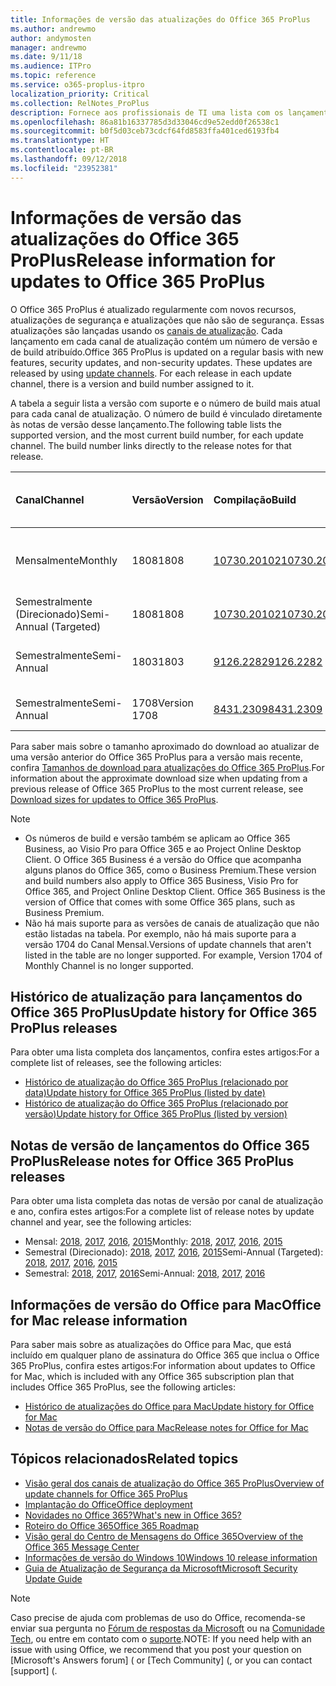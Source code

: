 ```yaml
---
title: Informações de versão das atualizações do Office 365 ProPlus
ms.author: andrewmo
author: andymosten
manager: andrewmo
ms.date: 9/11/18
ms.audience: ITPro
ms.topic: reference
ms.service: o365-proplus-itpro
localization_priority: Critical
ms.collection: RelNotes_ProPlus
description: Fornece aos profissionais de TI uma lista com os lançamentos mais recentes para o Office 365 ProPlus para cada canal de atualização, e links para notas de versão e o histórico de atualizações
ms.openlocfilehash: 86a81b16337785d3d33046cd9e52edd0f26538c1
ms.sourcegitcommit: b0f5d03ceb73cdcf64fd8583ffa401ced6193fb4
ms.translationtype: HT
ms.contentlocale: pt-BR
ms.lasthandoff: 09/12/2018
ms.locfileid: "23952381"
---
```

# <a name="release-information-for-updates-to-office-365-proplus"></a><span data-ttu-id="ca50a-103">Informações de versão das atualizações do Office 365 ProPlus</span><span class="sxs-lookup"><span data-stu-id="ca50a-103">Release information for updates to Office 365 ProPlus</span></span>

<span data-ttu-id="ca50a-p101">O Office 365 ProPlus é atualizado regularmente com novos recursos, atualizações de segurança e atualizações que não são de segurança. Essas atualizações são lançadas usando os [canais de atualização](https://docs.microsoft.com/DeployOffice/overview-of-update-channels-for-office-365-proplus). Cada lançamento em cada canal de atualização contém um número de versão e de build atribuído.</span><span class="sxs-lookup"><span data-stu-id="ca50a-p101">Office 365 ProPlus is updated on a regular basis with new features, security updates, and non-security updates. These updates are released by using [update channels](https://docs.microsoft.com/DeployOffice/overview-of-update-channels-for-office-365-proplus). For each release in each update channel, there is a version and build number assigned to it.</span></span> 

<span data-ttu-id="ca50a-p102">A tabela a seguir lista a versão com suporte e o número de build mais atual para cada canal de atualização. O número de build é vinculado diretamente às notas de versão desse lançamento.</span><span class="sxs-lookup"><span data-stu-id="ca50a-p102">The following table lists the supported version, and the most current build number, for each update channel. The build number links directly to the release notes for that release.</span></span> 

  
|<span data-ttu-id="ca50a-109">**Canal**</span><span class="sxs-lookup"><span data-stu-id="ca50a-109">**Channel**</span></span>|<span data-ttu-id="ca50a-110">**Versão**</span><span class="sxs-lookup"><span data-stu-id="ca50a-110">**Version**</span></span>|<span data-ttu-id="ca50a-111">**Compilação**</span><span class="sxs-lookup"><span data-stu-id="ca50a-111">**Build**</span></span>|<span data-ttu-id="ca50a-112">**Data de lançamento**</span><span class="sxs-lookup"><span data-stu-id="ca50a-112">**Release date**</span></span>|<span data-ttu-id="ca50a-113">**Versão suportada até**</span><span class="sxs-lookup"><span data-stu-id="ca50a-113">**Version supported until**</span></span>|
|:-----|:-----|:-----|:-----|:-----|
|<span data-ttu-id="ca50a-114">Mensalmente</span><span class="sxs-lookup"><span data-stu-id="ca50a-114">Monthly</span></span>  <br/> |<span data-ttu-id="ca50a-115">1808</span><span class="sxs-lookup"><span data-stu-id="ca50a-115">1808</span></span>  <br/> |[<span data-ttu-id="ca50a-116">10730.20102</span><span class="sxs-lookup"><span data-stu-id="ca50a-116">10730.20102</span></span>](monthly-channel-2018.md#version-1808-september-11)  <br/> | <span data-ttu-id="ca50a-117">11 de setembro de 2018</span><span class="sxs-lookup"><span data-stu-id="ca50a-117">September 11, 2018</span></span>  <br/> |<span data-ttu-id="ca50a-118">A versão 1809 foi lançada</span><span class="sxs-lookup"><span data-stu-id="ca50a-118">Version 1808 is released</span></span> <br/>|
|<span data-ttu-id="ca50a-119">Semestralmente (Direcionado)</span><span class="sxs-lookup"><span data-stu-id="ca50a-119">Semi-Annual (Targeted)</span></span>  <br/> |<span data-ttu-id="ca50a-120">1808</span><span class="sxs-lookup"><span data-stu-id="ca50a-120">1808</span></span>  <br/> |[<span data-ttu-id="ca50a-121">10730.20102</span><span class="sxs-lookup"><span data-stu-id="ca50a-121">10730.20102</span></span>](semi-annual-channel-targeted-2018.md#version-1808-September-11)  <br/> | <span data-ttu-id="ca50a-122">11 de setembro de 2018</span><span class="sxs-lookup"><span data-stu-id="ca50a-122">September 11, 2018</span></span>  <br/> | <span data-ttu-id="ca50a-123">13 de março de 2019</span><span class="sxs-lookup"><span data-stu-id="ca50a-123">March 13, 2019</span></span> <br/>|
|<span data-ttu-id="ca50a-124">Semestralmente</span><span class="sxs-lookup"><span data-stu-id="ca50a-124">Semi-Annual</span></span> <br/> |<span data-ttu-id="ca50a-125">1803</span><span class="sxs-lookup"><span data-stu-id="ca50a-125">1803</span></span>  <br/> | [<span data-ttu-id="ca50a-126">9126.2282</span><span class="sxs-lookup"><span data-stu-id="ca50a-126">9126.2282</span></span>](semi-annual-channel-2018.md#version-1803-september-11) <br/> | <span data-ttu-id="ca50a-127">11 de setembro de 2018</span><span class="sxs-lookup"><span data-stu-id="ca50a-127">September 11, 2018</span></span>  <br/> | <span data-ttu-id="ca50a-128">10 de setembro de 2019</span><span class="sxs-lookup"><span data-stu-id="ca50a-128">September 10, 2019</span></span> <br/>|
|<span data-ttu-id="ca50a-129">Semestralmente</span><span class="sxs-lookup"><span data-stu-id="ca50a-129">Semi-Annual</span></span> <br/> |<span data-ttu-id="ca50a-130">1708</span><span class="sxs-lookup"><span data-stu-id="ca50a-130">Version 1708</span></span>  <br/> |[<span data-ttu-id="ca50a-131">8431.2309</span><span class="sxs-lookup"><span data-stu-id="ca50a-131">8431.2309</span></span>](semi-annual-channel-2018.md#version-1708-september-11)  <br/> | <span data-ttu-id="ca50a-132">11 de setembro de 2018</span><span class="sxs-lookup"><span data-stu-id="ca50a-132">September 11, 2018</span></span>  <br/> | <span data-ttu-id="ca50a-133">13 de março de 2019</span><span class="sxs-lookup"><span data-stu-id="ca50a-133">March 13, 2019</span></span> <br/>|

<span data-ttu-id="ca50a-134">Para saber mais sobre o tamanho aproximado do download ao atualizar de uma versão anterior do Office 365 ProPlus para a versão mais recente, confira [Tamanhos de download para atualizações do Office 365 ProPlus](download-sizes-office365-proplus-updates.md).</span><span class="sxs-lookup"><span data-stu-id="ca50a-134">For information about the approximate download size when updating from a previous release of Office 365 ProPlus to the most current release, see [Download sizes for updates to Office 365 ProPlus](download-sizes-office365-proplus-updates.md).</span></span>

> [!NOTE]
> - <span data-ttu-id="ca50a-p103">Os números de build e versão também se aplicam ao Office 365 Business, ao Visio Pro para Office 365 e ao Project Online Desktop Client. O Office 365 Business é a versão do Office que acompanha alguns planos do Office 365, como o Business Premium.</span><span class="sxs-lookup"><span data-stu-id="ca50a-p103">These version and build numbers also apply to Office 365 Business, Visio Pro for Office 365, and Project Online Desktop Client. Office 365 Business is the version of Office that comes with some Office 365 plans, such as Business Premium.</span></span>
> - <span data-ttu-id="ca50a-p104">Não há mais suporte para as versões de canais de atualização que não estão listadas na tabela. Por exemplo, não há mais suporte para a versão 1704 do Canal Mensal.</span><span class="sxs-lookup"><span data-stu-id="ca50a-p104">Versions of update channels that aren't listed in the table are no longer supported. For example, Version 1704 of Monthly Channel is no longer supported.</span></span> 


## <a name="update-history-for-office-365-proplus-releases"></a><span data-ttu-id="ca50a-139">Histórico de atualização para lançamentos do Office 365 ProPlus</span><span class="sxs-lookup"><span data-stu-id="ca50a-139">Update history for Office 365 ProPlus releases</span></span>

<span data-ttu-id="ca50a-140">Para obter uma lista completa dos lançamentos, confira estes artigos:</span><span class="sxs-lookup"><span data-stu-id="ca50a-140">For a complete list of releases, see the following articles:</span></span>
 - [<span data-ttu-id="ca50a-141">Histórico de atualização do Office 365 ProPlus (relacionado por data)</span><span class="sxs-lookup"><span data-stu-id="ca50a-141">Update history for Office 365 ProPlus (listed by date)</span></span>](update-history-office365-proplus-by-date.md)
 - [<span data-ttu-id="ca50a-142">Histórico de atualização do Office 365 ProPlus (relacionado por versão)</span><span class="sxs-lookup"><span data-stu-id="ca50a-142">Update history for Office 365 ProPlus (listed by version)</span></span>](update-history-office365-proplus-by-version.md)

## <a name="release-notes-for-office-365-proplus-releases"></a><span data-ttu-id="ca50a-143">Notas de versão de lançamentos do Office 365 ProPlus</span><span class="sxs-lookup"><span data-stu-id="ca50a-143">Release notes for Office 365 ProPlus releases</span></span>

<span data-ttu-id="ca50a-144">Para obter uma lista completa das notas de versão por canal de atualização e ano, confira estes artigos:</span><span class="sxs-lookup"><span data-stu-id="ca50a-144">For a complete list of release notes by update channel and year, see the following articles:</span></span>
 - <span data-ttu-id="ca50a-145">Mensal: [2018](monthly-channel-2018.md), [2017](monthly-channel-2017.md), [2016](monthly-channel-2016.md), [2015](monthly-channel-2015.md)</span><span class="sxs-lookup"><span data-stu-id="ca50a-145">Monthly: [2018](monthly-channel-2018.md), [2017](monthly-channel-2017.md), [2016](monthly-channel-2016.md), [2015](monthly-channel-2015.md)</span></span>
 - <span data-ttu-id="ca50a-146">Semestral (Direcionado): [2018](semi-annual-channel-targeted-2018.md), [2017](semi-annual-channel-targeted-2017.md), [2016](semi-annual-channel-targeted-2016.md), [2015](semi-annual-channel-targeted-2015.md)</span><span class="sxs-lookup"><span data-stu-id="ca50a-146">Semi-Annual (Targeted): [2018](semi-annual-channel-targeted-2018.md), [2017](semi-annual-channel-targeted-2017.md), [2016](semi-annual-channel-targeted-2016.md), [2015](semi-annual-channel-targeted-2015.md)</span></span>
 - <span data-ttu-id="ca50a-147">Semestral: [2018](semi-annual-channel-2018.md), [2017](semi-annual-channel-2017.md), [2016](semi-annual-channel-2016.md)</span><span class="sxs-lookup"><span data-stu-id="ca50a-147">Semi-Annual: [2018](semi-annual-channel-2018.md), [2017](semi-annual-channel-2017.md), [2016](semi-annual-channel-2016.md)</span></span>

## <a name="office-for-mac-release-information"></a><span data-ttu-id="ca50a-148">Informações de versão do Office para Mac</span><span class="sxs-lookup"><span data-stu-id="ca50a-148">Office for Mac release information</span></span>

<span data-ttu-id="ca50a-149">Para saber mais sobre as atualizações do Office para Mac, que está incluído em qualquer plano de assinatura do Office 365 que inclua o Office 365 ProPlus, confira estes artigos:</span><span class="sxs-lookup"><span data-stu-id="ca50a-149">For information about updates to Office for Mac, which is included with any Office 365 subscription plan that includes Office 365 ProPlus, see the following articles:</span></span>
 - [<span data-ttu-id="ca50a-150">Histórico de atualizações do Office para Mac</span><span class="sxs-lookup"><span data-stu-id="ca50a-150">Update history for Office for Mac</span></span>](update-history-office-for-mac.md)
 - [<span data-ttu-id="ca50a-151">Notas de versão do Office para Mac</span><span class="sxs-lookup"><span data-stu-id="ca50a-151">Release notes for Office for Mac</span></span>](release-notes-office-for-mac.md)


## <a name="related-topics"></a><span data-ttu-id="ca50a-152">Tópicos relacionados</span><span class="sxs-lookup"><span data-stu-id="ca50a-152">Related topics</span></span>

- [<span data-ttu-id="ca50a-153">Visão geral dos canais de atualização do Office 365 ProPlus</span><span class="sxs-lookup"><span data-stu-id="ca50a-153">Overview of update channels for Office 365 ProPlus</span></span>](https://docs.microsoft.com/DeployOffice/overview-of-update-channels-for-office-365-proplus)
- [<span data-ttu-id="ca50a-154">Implantação do Office</span><span class="sxs-lookup"><span data-stu-id="ca50a-154">Office deployment</span></span>](https://docs.microsoft.com/deployoffice/)
- [<span data-ttu-id="ca50a-155">Novidades no Office 365?</span><span class="sxs-lookup"><span data-stu-id="ca50a-155">What's new in Office 365?</span></span>](https://support.office.com/article/95c8d81d-08ba-42c1-914f-bca4603e1426)
- [<span data-ttu-id="ca50a-156">Roteiro do Office 365</span><span class="sxs-lookup"><span data-stu-id="ca50a-156">Office 365 Roadmap</span></span>](https://products.office.com/business/office-365-roadmap)
- [<span data-ttu-id="ca50a-157">Visão geral do Centro de Mensagens do Office 365</span><span class="sxs-lookup"><span data-stu-id="ca50a-157">Overview of the Office 365 Message Center</span></span>](https://support.office.com/article/38fb3333-bfcc-4340-a37b-deda509c2093)
- [<span data-ttu-id="ca50a-158">Informações de versão do Windows 10</span><span class="sxs-lookup"><span data-stu-id="ca50a-158">Windows 10 release information</span></span>](https://www.microsoft.com/itpro/windows-10/release-information)
- [<span data-ttu-id="ca50a-159">Guia de Atualização de Segurança da Microsoft</span><span class="sxs-lookup"><span data-stu-id="ca50a-159">Microsoft Security Update Guide</span></span>](https://portal.msrc.microsoft.com/)

> [!NOTE]
> <span data-ttu-id="ca50a-160">Caso precise de ajuda com problemas de uso do Office, recomenda-se enviar sua pergunta no [Fórum de respostas da Microsoft](https://answers.microsoft.com/) ou na [Comunidade Tech](https://techcommunity.microsoft.com/), ou entre em contato com o [suporte](https://support.microsoft.com/contactus).</span><span class="sxs-lookup"><span data-stu-id="ca50a-160">NOTE: If you need help with an issue with using Office, we recommend that you post your question on [Microsoft's Answers forum] ([](https://answers.microsoft.com/) or [Tech Community] ([](https://techcommunity.microsoft.com/), or you can contact [support] ([](https://support.microsoft.com/contactus).</span></span>
